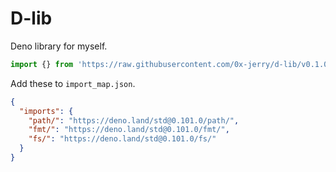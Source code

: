 # D-lib

Deno library for myself.

```ts
import {} from 'https://raw.githubusercontent.com/0x-jerry/d-lib/v0.1.0/mod.ts'
```

Add these to `import_map.json`.

```json
{
  "imports": {
    "path/": "https://deno.land/std@0.101.0/path/",
    "fmt/": "https://deno.land/std@0.101.0/fmt/",
    "fs/": "https://deno.land/std@0.101.0/fs/"
  }
}
```